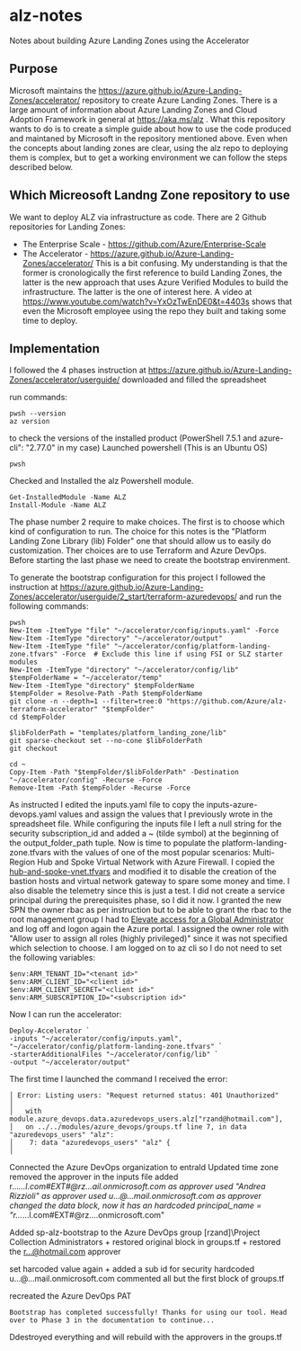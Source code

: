 # alz-notes
Notes about building Azure Landing Zones using the Accelerator

## Purpose
Microsoft maintains the https://azure.github.io/Azure-Landing-Zones/accelerator/ repository to create Azure Landing Zones.
There is a large amount of information about Azure Landing Zones and Cloud Adoption Framework in general at https://aka.ms/alz . What this repository wants to do is to create a simple guide about how to use the code produced and maintaned by Microsoft in the repository mentioned above.
Even when the concepts about landing zones are clear, using the alz repo to deploying them is complex, but to get a working environment we can follow the steps described below.

## Which Micreosoft Landng Zone repository to use
We want to deploy ALZ via infrastructure as code.
There are 2 Github repositories for Landing Zones: 
* The Enterprise Scale - https://github.com/Azure/Enterprise-Scale
* The Accelerator - https://azure.github.io/Azure-Landing-Zones/accelerator/
This is a bit confusing. My understanding is that the former is cronologically the first reference to build Landing Zones, the latter is the new approach that uses Azure Verified Modules to build the infrastructure.
The latter is the one of interest here.
A video at https://www.youtube.com/watch?v=YxOzTwEnDE0&t=4403s shows that even the Microsoft employee using the repo they built and taking some time to deploy.

## Implementation
I followed the 4 phases instruction at https://azure.github.io/Azure-Landing-Zones/accelerator/userguide/
downloaded and filled the spreadsheet

run commands:
```
pwsh --version
az version
```
to check the versions of the installed product (PowerShell 7.5.1 and azure-cli": "2.77.0" in my case)
Launched powershell (This is an Ubuntu OS)
```
pwsh
```
Checked and Installed the alz Powershell module.
```
Get-InstalledModule -Name ALZ
Install-Module -Name ALZ
```
The phase number 2 require to make choices. The first is to choose which kind of configuration to run. The choice for this notes is the "Platform Landing Zone Library (lib) Folder" one that should allow us to easily do customization. Ther choices are to use Terraform and Azure DevOps.
Before starting the last phase we need to create the bootstrap envirenment.

To generate the bootstrap configuration for this project I followed the instruction at https://azure.github.io/Azure-Landing-Zones/accelerator/userguide/2_start/terraform-azuredevops/ and run the following commands:
```
pwsh
New-Item -ItemType "file" "~/accelerator/config/inputs.yaml" -Force
New-Item -ItemType "directory" "~/accelerator/output"
New-Item -ItemType "file" "~/accelerator/config/platform-landing-zone.tfvars" -Force  # Exclude this line if using FSI or SLZ starter modules
New-Item -ItemType "directory" "~/accelerator/config/lib"
$tempFolderName = "~/accelerator/temp"
New-Item -ItemType "directory" $tempFolderName
$tempFolder = Resolve-Path -Path $tempFolderName
git clone -n --depth=1 --filter=tree:0 "https://github.com/Azure/alz-terraform-accelerator" "$tempFolder"
cd $tempFolder

$libFolderPath = "templates/platform_landing_zone/lib"
git sparse-checkout set --no-cone $libFolderPath
git checkout

cd ~
Copy-Item -Path "$tempFolder/$libFolderPath" -Destination "~/accelerator/config" -Recurse -Force
Remove-Item -Path $tempFolder -Recurse -Force
```
As instructed I edited the inputs.yaml file to copy the inputs-azure-devops.yaml values and assign the values that I previously wrote in the spreadsheet file.
While configuring the inputs file I left a null string for the security subscription_id and added a ~ (tilde symbol) at the beginning of the output_folder_path tuple. 
Now is time to populate the platform-landing-zone.tfvars with the values of one of the most popular scenarios: Multi-Region Hub and Spoke Virtual Network with Azure Firewall.
I copied the [hub-and-spoke-vnet.tfvars](https://raw.githubusercontent.com/Azure/alz-terraform-accelerator/refs/heads/main/templates/platform_landing_zone/examples/full-multi-region/hub-and-spoke-vnet.tfvars) and modified it to disable the creation of the bastion hosts and virtual network gateway to spare some money and time. I also disable the telemetry since this is just a test.
I did not create a service principal during the prerequisites phase, so I did it now. I granted the new SPN the owner rbac as per instruction but to be able to grant the rbac to the root management group I had to [Elevate access for a Global Administrator](https://learn.microsoft.com/en-gb/azure/role-based-access-control/elevate-access-global-admin?tabs=azure-portal%2Centra-audit-logs#perform-steps-at-root-scope) and log off and logon again the Azure portal.
I assigned the owner role with "Allow user to assign all roles (highly privileged)" since it was not specified which selection to choose.
I am logged on to az cli so I do not need to set the following variables:
```
$env:ARM_TENANT_ID="<tenant id>"
$env:ARM_CLIENT_ID="<client id>"
$env:ARM_CLIENT_SECRET="<client id>"
$env:ARM_SUBSCRIPTION_ID="<subscription id>"
```
Now I can run the accelerator:
```
Deploy-Accelerator `
-inputs "~/accelerator/config/inputs.yaml", "~/accelerator/config/platform-landing-zone.tfvars" `
-starterAdditionalFiles "~/accelerator/config/lib" `
-output "~/accelerator/output"
```
The first time I launched the command I received the error:
```
│ Error: Listing users: "Request returned status: 401 Unauthorized"
│ 
│   with module.azure_devops.data.azuredevops_users.alz["rzand@hotmail.com"],
│   on ../../modules/azure_devops/groups.tf line 7, in data "azuredevops_users" "alz":
│    7: data "azuredevops_users" "alz" {
│ 
```
Connected the Azure DevOps organization to entraId
Updated time zone
removed the approver in the inputs file
added r..._...l.com#EXT#@rz...ail.onmicrosoft.com as approver
used "Andrea Rizzioli" as approver
used u...@...mail.onmicrosoft.com as approver
changed the data block, now it has an hardcoded 
principal_name = "r..._...l.com#EXT#@rz....onmicrosoft.com"

Added sp-alz-bootstrap to the Azure DevOps group [rzand]\Project Collection Administrators + restored original block in groups.tf + restored the r...@hotmail.com approver

set harcoded value again + added a sub id for security
hardcoded u...@...mail.onmicrosoft.com
commented all but the first block of groups.tf

recreated the Azure DevOps PAT

```
Bootstrap has completed successfully! Thanks for using our tool. Head over to Phase 3 in the documentation to continue...
```

Ddestroyed everything and will rebuild with the approvers in the groups.tf





